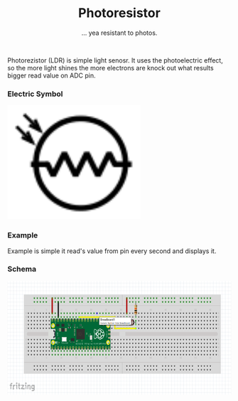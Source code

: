 <div align="center">
  <h1> Photoresistor </h1>
  <p> ... yea resistant to photos.</p>
</div>  
<br/>

Photorezistor (LDR) is simple light senosr. It uses the photoelectric effect, so the more light shines the more electrons are knock out what results bigger read value on ADC pin.

### Electric Symbol

<img src="https://github.com/psp515/MicroPico/blob/LibFixes/images/photoresistor/photorezistor_symbol.png" alt="symbol" height=256/>

### Example 

Example is simple it read's value from pin every second and displays it.

### Schema
<img src="https://github.com/psp515/MicroPico/blob/LibFixes/images/photoresistor/photoresistor_schema.png" alt="schema" height=256/>
